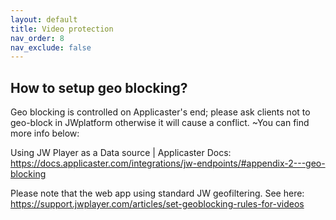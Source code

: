 ```yaml
---
layout: default
title: Video protection
nav_order: 8
nav_exclude: false
---
```


## How to setup geo blocking?

Geo blocking is controlled on Applicaster's end; please ask clients not to geo-block in JWplatform otherwise it will cause a conflict. ~You can find more info below:

Using JW Player as a Data source | Applicaster Docs: https://docs.applicaster.com/integrations/jw-endpoints/#appendix-2---geo-blocking

Please note that the web app using standard JW geofiltering. See here: https://support.jwplayer.com/articles/set-geoblocking-rules-for-videos  

